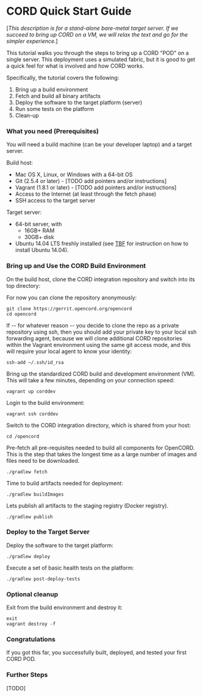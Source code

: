 # CORD Quick Start Guide

[*This description is for a stand-alone bare-metal target server.
If we succeed to bring up CORD on a VM, we will relax the text and
go for the simpler experience.*]

This tutorial walks you through the steps to bring up a CORD "POD" on
a single server.  This deployment uses a simulated fabric, but it is
good to get a quick feel for what is involved and how CORD works.

Specifically, the tutorial covers the following:

1. Bring up a build environment
2. Fetch and build all binary artifacts
3. Deploy the software to the target platform (server)
4. Run some tests on the platform
5. Clean-up

### What you need (Prerequisites)

You will need a build machine (can be your developer laptop) and a target server.

Build host:

* Mac OS X, Linux, or Windows with a 64-bit OS
* Git (2.5.4 or later) - [TODO add pointers and/or instructions]
* Vagrant (1.8.1 or later) - [TODO add pointers and/or instructions]
* Access to the Internet (at least through the fetch phase)
* SSH access to the target server

Target server:

* 64-bit server, with
  * 16GB+ RAM
  * 30GB+ disk
* Ubuntu 14.04 LTS freshly installed (see [TBF]() for instruction on how to install Ubuntu 14.04).


### Bring up and Use the CORD Build Environment

On the build host, clone the CORD integration repository and switch into its top directory:

For now you can clone the repository anonymously:

   ```
   git clone https://gerrit.opencord.org/opencord
   cd opencord
   ```

If -- for whatever reason -- you decide to clone the repo as a private
repository using ssh, then you should add your private key to your local ssh
forwarding agent, because we will clone additional CORD repositories within
the Vagrant environment using the same git access mode, and this will require your
local agent to know your identity:

   ```
   ssh-add ~/.ssh/id_rsa
   ```

Bring up the standardized CORD build and development environment (VM). This will take a few minutes, depending on your connection speed:

   ```
   vagrant up corddev
   ```
   
Login to the build environment:

   ```
   vagrant ssh corddev
   ```
   
Switch to the CORD integration directory, which is shared from your host:

   ```
   cd /opencord
   ```
   
Pre-fetch all pre-requisites needed to build all components for OpenCORD. This is the step that takes the longest time as a large number of images and files need to be downloaded.

   ```
   ./gradlew fetch
   ```
   
Time to build artifacts needed for deployment:

   ```
   ./gradlew buildImages
   ```
   
Lets publish all artifacts to the staging registry (Docker registry).

   ```
   ./gradlew publish
   ```
   
   
### Deploy to the Target Server

Deploy the software to the target platform:

   ```
   ./gradlew deploy
   ```
   
Execute a set of basic health tests on the platform:

   ```
   ./gradlew post-deploy-tests
   ```
   

### Optional cleanup

Exit from the build environment and destroy it:

   ```
   exit
   vagrant destroy -f
   ```

   
### Congratulations

If you got this far, you successfully built, deployed, and tested your
first CORD POD.


### Further Steps

[TODO]
